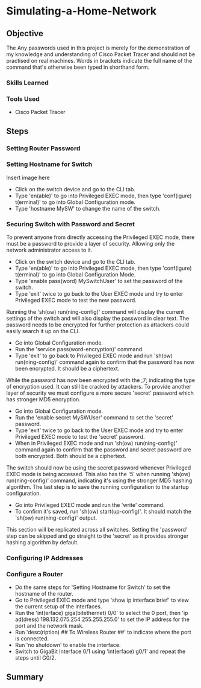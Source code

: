 # Simulating-a-Home-Network

## Objective
The 
Any passwords used in this project is merely for the demonstration of my knowledge and understanding of Cisco Packet Tracer and should not be practised on real machines.
Words in brackets indicate the full name of the command that's otherwise been typed in shorthand form.

### Skills Learned

### Tools Used
- Cisco Packet Tracer

## Steps

### Setting Router Password

### Setting Hostname for Switch
Insert image here
- Click on the switch device and go to the CLI tab.
- Type 'en(able)' to go into Privileged EXEC mode, then type 'conf(igure) t(erminal)' to go into Global Configuration mode.
- Type 'hostname MySW' to change the name of the switch.

### Securing Switch with Password and Secret
To prevent anyone from directly accessing the Privileged EXEC mode, there must be a password to provide a layer of security. Allowing only the network administrator access to it.
- Click on the switch device and go to the CLI tab.
- Type 'en(able)' to go into Privileged EXEC mode, then type 'conf(igure) t(erminal)' to go into Global Configuration Mode.
- Type 'enable pass(word) MySwitchUser' to set the password of the switch.
- Type 'exit' twice to go back to the User EXEC mode and try to enter Privileged EXEC mode to test the new password.

Running the 'sh(ow) run(ning-config)' command will display the current settings of the switch and will also display the password in clear text. The password needs to be encrypted for further protection as attackers could easily search it up on the CLI.
- Go into Global Configuration mode.
- Run the 'service pass(word-encryption)' command.
- Type 'exit' to go back to Privileged EXEC mode and run 'sh(ow) run(ning-config)' command again to confirm that the password has now been encrypted. It should be a ciphertext.

While the password has now been encrypted with the ;7; indicating the type of encryption used. It can still be cracked by attackers. To provide another layer of security we must configure a more secure 'secret' password which has stronger MD5 encryption.
- Go into Global Configuration mode.
- Run the 'enable secret MySWUser' command to set the 'secret' password.
- Type 'exit' twice to go back to the User EXEC mode and try to enter Privileged EXEC mode to test the 'secret' password.
- When in Privileged EXEC mode and run 'sh(ow) run(ning-config)' command again to confirm that the password and secret password are both encrypted. Both should be a ciphertext.

The switch should now be using the secret password whenever Privileged EXEC mode is being accessed. This also has the '5' when running 'sh(ow) run(ning-config)' command, indicating it's using the stronger MD5 hashing algorithm. The last step is to save the running configuration to the startup configuration.
- Go into Privileged EXEC mode and run the 'write' command.
- To confirm it's saved, run 'sh(ow) start(up-config)'. It should match the 'sh(ow) run(ning-config)' output.

This section will be replicated across all switches. Setting the 'password' step can be skipped and go straight to the 'secret' as it provides stronger hashing algorithm by default.

### Configuring IP Addresses

### Configure a Router
- Do the same steps for 'Setting Hostname for Switch' to set the hostname of the router.
- Go to Privileged EXEC mode and type 'show ip interface brief' to view the current setup of the interfaces.
- Run the 'int(erface) giga(bitethernet) 0/0' to select the 0 port, then 'ip ad(dress) 198.132.075.254 255.255.255.0' to set the IP address for the port and the network mask.
- Run 'desc(ription) ## To Wireless Router ##' to indicate where the port is connected.
- Run 'no shutdown' to enable the interface.
- Switch to GigaBit Interface 0/1 using 'int(erface) g0/1' and repeat the steps until G0/2.

## Summary
